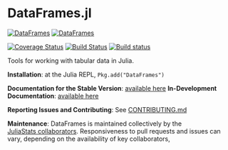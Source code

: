 DataFrames.jl
=============

[![DataFrames](http://pkg.julialang.org/badges/DataFrames_0.3.svg)](http://pkg.julialang.org/?pkg=DataFrames&ver=0.3)
[![DataFrames](http://pkg.julialang.org/badges/DataFrames_0.4.svg)](http://pkg.julialang.org/?pkg=DataFrames&ver=0.4)

[![Coverage Status](https://coveralls.io/repos/JuliaStats/DataFrames.jl/badge.svg?branch=master&service=github)](https://coveralls.io/github/JuliaStats/DataFrames.jl?branch=master)
[![Build Status](https://travis-ci.org/JuliaStats/DataFrames.jl.svg?branch=master)](https://travis-ci.org/JuliaStats/DataFrames.jl)
[![Build status](https://ci.appveyor.com/api/projects/status/github/JuliaStats/DataFrames.jl?svg=true&branch=master)](https://ci.appveyor.com/project/garborg/dataframes-jl/branch/master)

Tools for working with tabular data in Julia.

**Installation**: at the Julia REPL, `Pkg.add("DataFrames")`

**Documentation for the Stable Version**: [available here](http://JuliaStats.github.io/DataFrames.jl/stable/)
**In-Development Documentation**: [available here](http://JuliaStats.github.io/DataFrames.jl/latest/)

**Reporting Issues and Contributing**: See [CONTRIBUTING.md](CONTRIBUTING.md)

**Maintenance**: DataFrames is maintained collectively by the   
[JuliaStats collaborators](https://github.com/orgs/JuliaStats/people).
Responsiveness to pull requests and issues can vary, depending on the
availability of key collaborators, 
